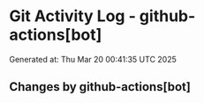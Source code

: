 # Git Activity Log - github-actions[bot]
Generated at: Thu Mar 20 00:41:35 UTC 2025
## Changes by github-actions[bot]
```diff
```
